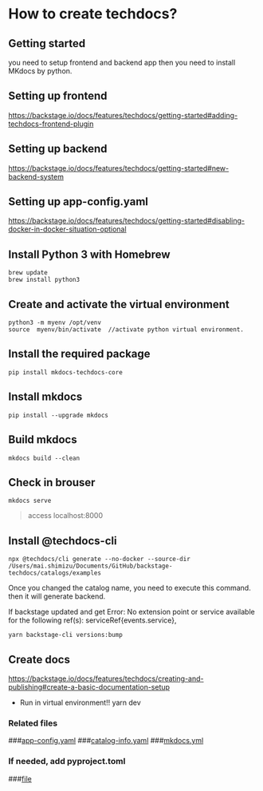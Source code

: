 # How to create techdocs?

## Getting started
you need to setup frontend and backend app then you need to install MKdocs by python.

## Setting up frontend
https://backstage.io/docs/features/techdocs/getting-started#adding-techdocs-frontend-plugin

## Setting up backend
https://backstage.io/docs/features/techdocs/getting-started#new-backend-system

## Setting up app-config.yaml
https://backstage.io/docs/features/techdocs/getting-started#disabling-docker-in-docker-situation-optional

## Install Python 3 with Homebrew
```
brew update
brew install python3
```

## Create and activate the virtual environment
```
python3 -m myenv /opt/venv
source  myenv/bin/activate  //activate python virtual environment.
```

## Install the required package
```
pip install mkdocs-techdocs-core
```

## Install mkdocs
```
pip install --upgrade mkdocs
```

## Build mkdocs
```
mkdocs build --clean
```

## Check in brouser
```
mkdocs serve
```
>access localhost:8000

## Install @techdocs-cli
```
npx @techdocs/cli generate --no-docker --source-dir /Users/mai.shimizu/Documents/GitHub/backstage-techdocs/catalogs/examples
```
Once you changed the catalog name, you need to execute this command. then it will generate backend.

If backstage updated and get 
Error: No extension point or service available for the following ref(s): serviceRef{events.service},
```
yarn backstage-cli versions:bump
```

## Create docs
https://backstage.io/docs/features/techdocs/creating-and-publishing#create-a-basic-documentation-setup

* Run in virtual environment!! yarn dev

### Related files
###[app-config.yaml](../../../app-config.yaml)
###[catalog-info.yaml](../entities.yaml)
###[mkdocs.yml](../mkdocs.yml)

### If needed, add pyproject.toml
###[file](../../../pyproject.toml)